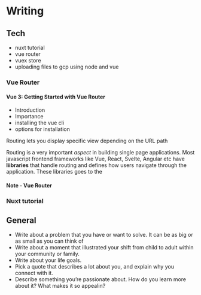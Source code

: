 # Writing

## Tech

- nuxt tutorial
- vue router
- vuex store
- uploading files to gcp using node and vue

### Vue Router

#### Vue 3: Getting Started with Vue Router

- Introduction
- Importance
- installing the vue cli
- options for installation

Routing lets you display specific view depending on the URL path

Routing is a very important *aspect* in building single page applications.
Most javascript frontend frameworks like Vue, React, Svelte, Angular etc have **liibraries** that handle routing
and defines how users navigate through the application. These libraries goes to the 

#### Note - Vue Router



### Nuxt tutorial



## General

- Write about a problem that you have or want to solve. It can be as big or as small as you can think of
- Write about a moment that illustrated your shift from child to adult within your community or family.
- Write about your life goals.
- Pick a quote that describes a lot about you, and explain why you connect with it.
- Describe something you’re passionate about. How do you learn more about it? What makes it so appealin?
